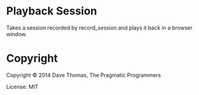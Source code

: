 # Playback Session

Takes a session recorded by record_session and plays it back in
a browser window.


# Copyright

Copyright © 2014 Dave Thomas, The Pragmatic Programmers

License: MIT
